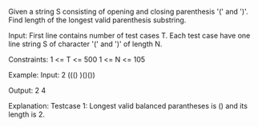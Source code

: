 Given a string S consisting of opening and closing parenthesis '(' and ')'. Find length of the longest valid parenthesis substring.

Input:
First line contains number of test cases T.  Each test case have one line string S of character '(' and ')' of length  N.

Constraints:
1 <= T <= 500
1 <= N <= 105

Example:
Input:
2
((()
)()())

Output:
2
4

Explanation:
Testcase 1: Longest valid balanced parantheses is () and its length is 2.